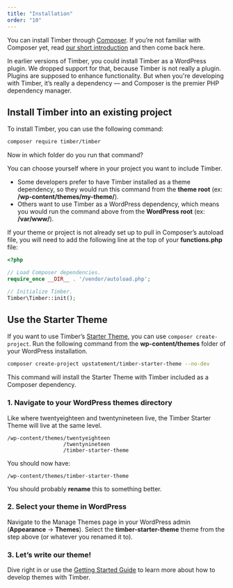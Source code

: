 ```yaml
---
title: "Installation"
order: "10"
---
```


You can install Timber through [Composer](https://getcomposer.org/download/). If you’re not familiar with Composer yet, read [our short introduction](https://timber.github.io/docs/v2/installation/intro-to-composer/) and then come back here.

In earlier versions of Timber, you could install Timber as a WordPress plugin. We dropped support for that, because Timber is not really a plugin. Plugins are supposed to enhance functionality. But when you're developing with Timber, it’s really a dependency — and Composer is the premier PHP dependency manager.

## Install Timber into an existing project

To install Timber, you can use the following command:

```bash
composer require timber/timber
```

Now in which folder do you run that command?

You can choose yourself where in your project you want to include Timber.

- Some developers prefer to have Timber installed as a theme dependency, so they would run this command from the **theme root** (ex: **/wp-content/themes/my-theme/**).
- Others want to use Timber as a WordPress dependency, which means you would run the command above from the **WordPress root** (ex: **/var/www/**).

If your theme or project is not already set up to pull in Composer’s autoload file, you will need to add the following line at the top of your **functions.php** file:

```php
<?php

// Load Composer dependencies.
require_once __DIR__ . '/vendor/autoload.php';

// Initialize Timber.
Timber\Timber::init();
```

## Use the Starter Theme

If you want to use Timber’s [Starter Theme](https://github.com/timber/starter-theme), you can use `composer create-project`. Run the following command from the **wp-content/themes** folder of your WordPress installation.

```bash
composer create-project upstatement/timber-starter-theme --no-dev
```

This command will install the Starter Theme with Timber included as a Composer dependency.

### 1. Navigate to your WordPress themes directory

Like where twentyeighteen and twentynineteen live, the Timber Starter Theme will live at the same level.

```
/wp-content/themes/twentyeighteen
                  /twentynineteen
                  /timber-starter-theme
```

You should now have:

```
/wp-content/themes/timber-starter-theme
```

You should probably **rename** this to something better.

### 2. Select your theme in WordPress

Navigate to the Manage Themes page in your WordPress admin (**Appearance** → **Themes**). Select the **timber-starter-theme** theme from the step above (or whatever you renamed it to).

### 3. Let’s write our theme!

Dive right in or use the [Getting Started Guide](/docs/v2/getting-started/introduction/) to learn more about how to develop themes with Timber.
